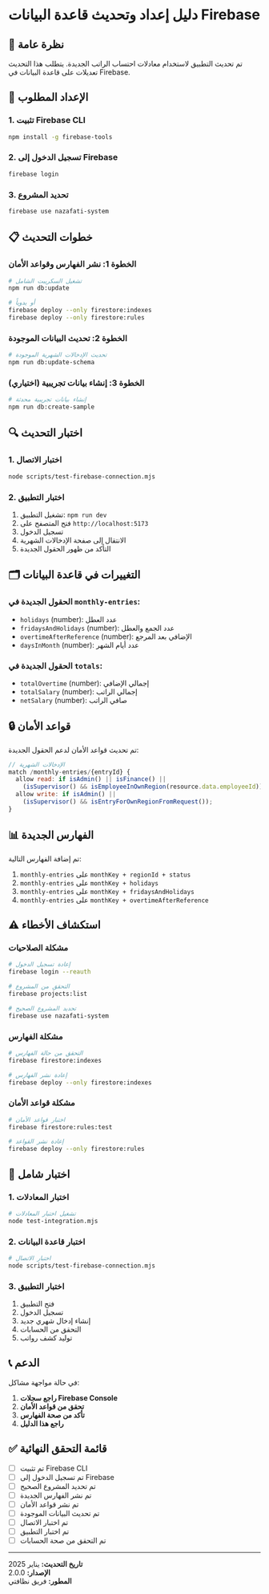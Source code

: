 # دليل إعداد وتحديث قاعدة البيانات Firebase

## 🎯 نظرة عامة

تم تحديث التطبيق لاستخدام معادلات احتساب الراتب الجديدة. يتطلب هذا التحديث تعديلات على قاعدة البيانات في Firebase.

## 🔧 الإعداد المطلوب

### 1. تثبيت Firebase CLI
```bash
npm install -g firebase-tools
```

### 2. تسجيل الدخول إلى Firebase
```bash
firebase login
```

### 3. تحديد المشروع
```bash
firebase use nazafati-system
```

## 📋 خطوات التحديث

### الخطوة 1: نشر الفهارس وقواعد الأمان
```bash
# تشغيل السكريبت الشامل
npm run db:update

# أو يدوياً
firebase deploy --only firestore:indexes
firebase deploy --only firestore:rules
```

### الخطوة 2: تحديث البيانات الموجودة
```bash
# تحديث الإدخالات الشهرية الموجودة
npm run db:update-schema
```

### الخطوة 3: إنشاء بيانات تجريبية (اختياري)
```bash
# إنشاء بيانات تجريبية محدثة
npm run db:create-sample
```

## 🔍 اختبار التحديث

### 1. اختبار الاتصال
```bash
node scripts/test-firebase-connection.mjs
```

### 2. اختبار التطبيق
1. تشغيل التطبيق: `npm run dev`
2. فتح المتصفح على `http://localhost:5173`
3. تسجيل الدخول
4. الانتقال إلى صفحة الإدخالات الشهرية
5. التأكد من ظهور الحقول الجديدة

## 🗂️ التغييرات في قاعدة البيانات

### الحقول الجديدة في `monthly-entries`:
- `holidays` (number): عدد العطل
- `fridaysAndHolidays` (number): عدد الجمع والعطل  
- `overtimeAfterReference` (number): الإضافي بعد المرجع
- `daysInMonth` (number): عدد أيام الشهر

### الحقول الجديدة في `totals`:
- `totalOvertime` (number): إجمالي الإضافي
- `totalSalary` (number): إجمالي الراتب
- `netSalary` (number): صافي الراتب

## 🔒 قواعد الأمان

تم تحديث قواعد الأمان لدعم الحقول الجديدة:

```javascript
// الإدخالات الشهرية
match /monthly-entries/{entryId} {
  allow read: if isAdmin() || isFinance() || 
    (isSupervisor() && isEmployeeInOwnRegion(resource.data.employeeId));
  allow write: if isAdmin() || 
    (isSupervisor() && isEntryForOwnRegionFromRequest());
}
```

## 📊 الفهارس الجديدة

تم إضافة الفهارس التالية:

1. `monthly-entries` على `monthKey + regionId + status`
2. `monthly-entries` على `monthKey + holidays`
3. `monthly-entries` على `monthKey + fridaysAndHolidays`
4. `monthly-entries` على `monthKey + overtimeAfterReference`

## ⚠️ استكشاف الأخطاء

### مشكلة الصلاحيات
```bash
# إعادة تسجيل الدخول
firebase login --reauth

# التحقق من المشروع
firebase projects:list

# تحديد المشروع الصحيح
firebase use nazafati-system
```

### مشكلة الفهارس
```bash
# التحقق من حالة الفهارس
firebase firestore:indexes

# إعادة نشر الفهارس
firebase deploy --only firestore:indexes
```

### مشكلة قواعد الأمان
```bash
# اختبار قواعد الأمان
firebase firestore:rules:test

# إعادة نشر القواعد
firebase deploy --only firestore:rules
```

## 🧪 اختبار شامل

### 1. اختبار المعادلات
```bash
# تشغيل اختبار المعادلات
node test-integration.mjs
```

### 2. اختبار قاعدة البيانات
```bash
# اختبار الاتصال
node scripts/test-firebase-connection.mjs
```

### 3. اختبار التطبيق
1. فتح التطبيق
2. تسجيل الدخول
3. إنشاء إدخال شهري جديد
4. التحقق من الحسابات
5. توليد كشف رواتب

## 📞 الدعم

في حالة مواجهة مشاكل:

1. **راجع سجلات Firebase Console**
2. **تحقق من قواعد الأمان**
3. **تأكد من صحة الفهارس**
4. **راجع هذا الدليل**

## ✅ قائمة التحقق النهائية

- [ ] تم تثبيت Firebase CLI
- [ ] تم تسجيل الدخول إلى Firebase
- [ ] تم تحديد المشروع الصحيح
- [ ] تم نشر الفهارس الجديدة
- [ ] تم نشر قواعد الأمان
- [ ] تم تحديث البيانات الموجودة
- [ ] تم اختبار الاتصال
- [ ] تم اختبار التطبيق
- [ ] تم التحقق من صحة الحسابات

---

**تاريخ التحديث:** يناير 2025  
**الإصدار:** 2.0.0  
**المطور:** فريق نظافتي
